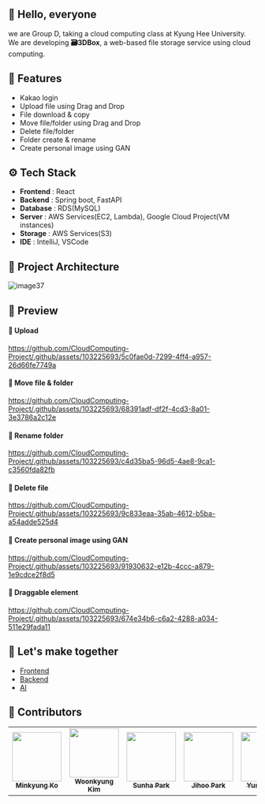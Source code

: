 ## 👋 Hello, everyone
we are Group D, taking a cloud computing class at Kyung Hee University.
We are developing **🗃️3DBox**, a web-based file storage service using cloud computing.  

## 📌 Features
- Kakao login  
- Upload file using Drag and Drop   
- File download & copy
- Move file/folder using Drag and Drop
- Delete file/folder  
- Folder create & rename
- Create personal image using GAN

## ⚙️ Tech Stack
- **Frontend** : React
- **Backend** : Spring boot, FastAPI
- **Database** : RDS(MySQL)
- **Server** : AWS Services(EC2, Lambda), Google Cloud Project(VM instances)
- **Storage** : AWS Services(S3)
- **IDE** : IntelliJ, VSCode

## 🔨 Project Architecture
![image37](https://github.com/CloudComputing-Project/.github/assets/103225693/3ec32af6-ca0d-4497-96a2-7117853b7770)


## 🔎 Preview  
#### 💜 Upload
https://github.com/CloudComputing-Project/.github/assets/103225693/5c0fae0d-7299-4ff4-a957-26d66fe7749a

#### 💜 Move file & folder
https://github.com/CloudComputing-Project/.github/assets/103225693/68391adf-df2f-4cd3-8a01-3e3786a2c12e

#### 💜 Rename folder
https://github.com/CloudComputing-Project/.github/assets/103225693/c4d35ba5-96d5-4ae8-9ca1-c3560fda82fb

#### 💜 Delete file
https://github.com/CloudComputing-Project/.github/assets/103225693/9c833eaa-35ab-4612-b5ba-a54adde525d4

#### 💜 Create personal image using GAN
https://github.com/CloudComputing-Project/.github/assets/103225693/91930632-e12b-4ccc-a879-1e9cdce2f8d5

#### 💜 Draggable element
https://github.com/CloudComputing-Project/.github/assets/103225693/674e34b6-c6a2-4288-a034-511e29fada11

## 🤝 Let's make together
- [Frontend](https://github.com/CloudComputing-Project/3DBox-frontend)
- [Backend](https://github.com/CloudComputing-Project/3DBox-backend)
- [AI](https://github.com/CloudComputing-Project/3DBox-ai)

## :speech_balloon: Contributors

<table>
  <tbody>
    <tr>
      <td align="center"><a href="https://github.com/komg00"><img src="https://avatars.githubusercontent.com/u/103225693?s=96&v=4" width="100px;" alt=""/><br /><sub><b>Minkyung Ko</b></sub></a></td>
      <td align="center"><a href="https://github.com/splguyjr"><img src="https://avatars.githubusercontent.com/u/33226033?s=64&v=4" width="100px;" alt=""/><br /><sub><b>Woonkyung Kim</b></sub></a></td>
      <td align="center"><a href="https://github.com/Sunha-i"><img src="https://avatars.githubusercontent.com/u/74592552?s=64&v=4" width="100px;" alt=""/><br /><sub><b>Sunha Park</b></sub></a></td>
      <td align="center"><a href="https://github.com/janett105"><img src="https://avatars.githubusercontent.com/u/81574359?s=64&v=4" width="100px;" alt=""/><br /><sub><b>Jihoo Park</b></sub></a></td>
      <td align="center"><a href="https://github.com/okodeee"><img src="https://avatars.githubusercontent.com/u/120557382?s=64&v=4" width="100px;" alt=""/><br /><sub><b>Yunji Jeong<sub><b></b></sub></a></td>    
    </tr>
  </tobdy>
</table>


<!--

**Here are some ideas to get you started:**

🙋‍♀️ A short introduction - what is your organization all about?
🌈 Contribution guidelines - how can the community get involved?
👩‍💻 Useful resources - where can the community find your docs? Is there anything else the community should know?
🍿 Fun facts - what does your team eat for breakfast?
🧙 Remember, you can do mighty things with the power of [Markdown](https://docs.github.com/github/writing-on-github/getting-started-with-writing-and-formatting-on-github/basic-writing-and-formatting-syntax)
-->
